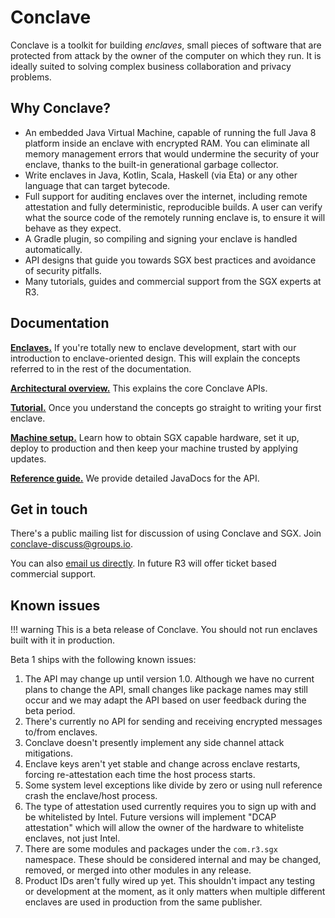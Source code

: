 # Conclave

Conclave is a toolkit for building _enclaves_, small pieces of software that are protected from attack by the owner
of the computer on which they run. It is ideally suited to solving complex business collaboration and privacy problems.

## Why Conclave?

- An embedded Java Virtual Machine, capable of running the full Java 8 platform inside an enclave with encrypted RAM.
  You can eliminate all memory management errors that would undermine the security of your enclave, thanks to the built-in generational garbage collector.
- Write enclaves in Java, Kotlin, Scala, Haskell (via Eta) or any other language that can target bytecode.
- Full support for auditing enclaves over the internet, including remote attestation and fully deterministic,
  reproducible builds. A user can verify what the source code of the remotely running enclave is, to ensure it will
  behave as they expect.
- A Gradle plugin, so compiling and signing your enclave is handled automatically.
- API designs that guide you towards SGX best practices and avoidance of security pitfalls.
- Many tutorials, guides and commercial support from the SGX experts at R3.
<!--- - A powerful unit testing framework to verify the operation of your enclave and remote attestation functionality, using just JUnit. -->

## Documentation

[**Enclaves.**](enclaves.md) If you're totally new to enclave development, start with our introduction to enclave-oriented
design. This will explain the concepts referred to in the rest of the documentation.

[**Architectural overview.**](architecture.md) This explains the core Conclave APIs.

[**Tutorial.**](tutorial.md) Once you understand the concepts go straight to writing your first enclave.

[**Machine setup.**](/machine-setup/) Learn how to obtain SGX capable hardware, set it up, deploy to production
and then keep your machine trusted by applying updates. 

[**Reference guide.**](api/index.html) We provide detailed JavaDocs for the API.

## Get in touch

There's a public mailing list for discussion of using Conclave and SGX. Join [conclave-discuss@groups.io](https://groups.io/g/conclave-discuss).

You can also [email us directly](mailto:conclave@r3.com). In future R3 will offer ticket based commercial support. 

## Known issues

!!! warning
    This is a beta release of Conclave. You should not run enclaves built with it in production.

Beta 1 ships with the following known issues:

1. The API may change up until version 1.0. Although we have no current plans to change the API, small changes like 
   package names may still occur and we may adapt the API based on user feedback during the beta period.
2. There's currently no API for sending and receiving encrypted messages to/from enclaves.
3. Conclave doesn't presently implement any side channel attack mitigations.
4. Enclave keys aren't yet stable and change across enclave restarts, forcing re-attestation each time the host
   process starts.
5. Some system level exceptions like divide by zero or using null reference crash the enclave/host process.
6. The type of attestation used currently requires you to sign up with and be whitelisted by Intel. Future versions
   will implement "DCAP attestation" which will allow the owner of the hardware to whiteliste enclaves, not just Intel.
7. There are some modules and packages under the `com.r3.sgx` namespace. These should be considered internal and may be
   changed, removed, or merged into other modules in any release.
8. Product IDs aren't fully wired up yet. This shouldn't impact any testing or development at the moment, as it only 
   matters when multiple different enclaves are used in production from the same publisher.
